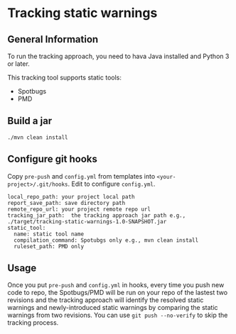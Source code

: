 # Tracking static warnings

## General Information
To run the tracking approach, you need to hava Java installed and Python 3 or later.  

This tracking tool supports static tools:
* Spotbugs
* PMD
## Build a jar
    ./mvn clean install
    
## Configure git hooks
Copy `pre-push` and `config.yml` from templates into `<your-project>/.git/hooks`.
Edit to configure `config.yml`.

    local_repo_path: your project local path
    report_save_path: save directory path
    remote_repo_url: your project remote repo url 
    tracking_jar_path:  the tracking approach jar path e.g., ./target/tracking-static-warnings-1.0-SNAPSHOT.jar
    static_tool: 
      name: static tool name
      compilation_command: Spotubgs only e.g., mvn clean install
      ruleset_path: PMD only 
## Usage
Once you put `pre-push` and `config.yml` in hooks, every time you push new code to repo, the Spotbugs/PMD will be run on your repo of the lastest two revisions and the tracking approach will identify the resolved static warnings and newly-introduced static warnings by comparing the static warnings from two revisions. You can use `git push --no-verify` to skip the tracking process.
  

 